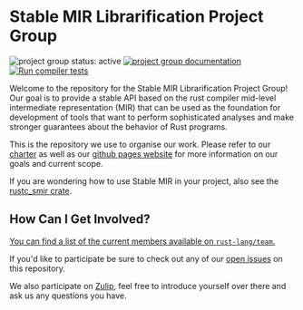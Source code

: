 # Stable MIR Librarification Project Group

<!--
 Status badge advertising the project as being actively worked on. When the
 project has finished be sure to replace the active badge with a badge
 like: https://img.shields.io/badge/status-archived-grey.svg
-->
![project group status: active](https://img.shields.io/badge/status-active-brightgreen.svg)
[![project group documentation](https://img.shields.io/badge/MDBook-View%20Documentation-blue)][gh-pages]
[![Run compiler tests](https://github.com/rust-lang/project-stable-mir/actions/workflows/nightly.yml/badge.svg)](https://github.com/rust-lang/project-stable-mir/actions/workflows/nightly.yml)


<!--
 Provide a short introduction about your project group. Make sure to include any
 relevant links to information about your group.
-->

Welcome to the repository for the Stable MIR Librarification Project Group! Our goal is to provide a stable
API based on the rust compiler mid-level intermediate representation (MIR) that can be used as the foundation
for development of tools that want to perform sophisticated analyses and make stronger guarantees about the
behavior of Rust programs.


This is the repository we use to organise our work. Please refer to our [charter] as well
as our [github pages website][gh-pages] for more information on our goals and
current scope.

If you are wondering how to use Stable MIR in your project, also see the [rustc_smir crate][rustc_smir].

[charter]: ./CHARTER.md
[gh-pages]: https://rust-lang.github.io/project-stable-mir
[rustc_smir]: https://github.com/rust-lang/rust/tree/master/compiler/rustc_smir


## How Can I Get Involved?


[You can find a list of the current members available
on `rust-lang/team`.][team-toml]

If you'd like to participate be sure to check out any of our [open issues] on this
repository.

We also participate on [Zulip][chat-link], feel free to introduce
yourself over there and ask us any questions you have.


[open issues]: https://github.com/rust-lang/project-stable-mir/issues
[chat-link]: https://rust-lang.zulipchat.com/#narrow/stream/320896-project-stable-mir
[team-toml]: https://github.com/rust-lang/team/blob/master/teams/project-stable-mir.toml
